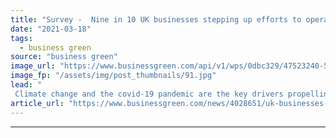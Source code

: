 ```yaml
---
title: "Survey -  Nine in 10 UK businesses stepping up efforts to operate ethically"
date: "2021-03-18"
tags: 
  - business green
source: "business green"
image_url: "https://www.businessgreen.com/api/v1/wps/0dbc329/47523240-5a23-486e-87ae-ae31d61fdc42/4/iStock-990660782-185x114.jpg"
image_fp: "/assets/img/post_thumbnails/91.jpg"
lead: "
 Climate change and the covid-19 pandemic are the key drivers propelling this shift in attitudes, the survey found ..."
article_url: "https://www.businessgreen.com/news/4028651/uk-businesses-stepping-efforts-operate-ethically-survey"
---
```


---
